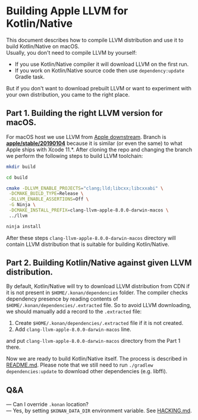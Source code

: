 # Building Apple LLVM for Kotlin/Native

This document describes how to compile LLVM distribution and use it to build Kotlin/Native on macOS.  
Usually, you don't need to compile LLVM by yourself:
* If you use Kotlin/Native compiler it will download LLVM on the first run. 
* If you work on Kotlin/Native source code then use `dependency:update` Gradle task.

But if you don't want to download prebuilt LLVM or want to experiment with your own distribution, 
you came to the right place.

## Part 1. Building the right LLVM version for macOS.

For macOS host we use LLVM from [Apple downstream](https://github.com/apple/llvm-project). 
Branch is [**apple/stable/20190104**](https://github.com/apple/llvm-project/tree/apple/stable/20190104) 
because it is similar (or even the same) to what Apple ships with Xcode 11.*. 
After cloning the repo and changing the branch we perform the following steps to build LLVM toolchain:

```bash
mkdir build

cd build

cmake -DLLVM_ENABLE_PROJECTS="clang;lld;libcxx;libcxxabi" \
 -DCMAKE_BUILD_TYPE=Release \
 -DLLVM_ENABLE_ASSERTIONS=Off \
 -G Ninja \
 -DCMAKE_INSTALL_PREFIX=clang-llvm-apple-8.0.0-darwin-macos \
 ../llvm

ninja install
```

After these steps `clang-llvm-apple-8.0.0-darwin-macos` directory will contain LLVM distribution that is suitable for building Kotlin/Native.

## Part 2. Building Kotlin/Native against given LLVM distribution.

By default, Kotlin/Native will try to download LLVM distribution from CDN if it is not present in `$HOME/.konan/dependencies` folder.
The compiler checks dependency presence by reading contents of `$HOME/.konan/dependencies/.extracted` file. 
So to avoid LLVM downloading, we should manually add a record to the `.extracted` file:
1. Create `$HOME/.konan/dependencies/.extracted` file if it is not created.
2. Add `clang-llvm-apple-8.0.0-darwin-macos` line.

and put `clang-llvm-apple-8.0.0-darwin-macos` directory from the Part 1 there.

Now we are ready to build Kotlin/Native itself. The process is described in [README.md](README.md).
Please note that we still need to run `./gradlew dependencies:update` to download other dependencies (e.g. libffi).

## Q&A

— Can I override `.konan` location?  
— Yes, by setting `$KONAN_DATA_DIR` environment variable. See [HACKING.md](HACKING.md#compiler-environment-variables).